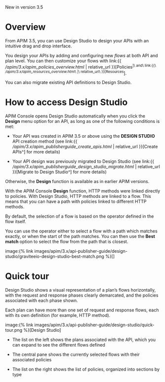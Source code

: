 <span class="label label-version">New in version 3.5</span>

# Overview

From APIM 3.5, you can use Design Studio to design your APIs with an
intuitive drag and drop interface.

You design your APIs by adding and configuring new *flows* at both API
and plan level. You can then customize your flows with link:{{
*/apim/3.x/apim\_policies\_overview.html* | relative\_url
}}\[Policies<sup>\]\ and\ link:{{\ */apim/3.x/apim\_resources\_overview.html*\ |\ relative\_url\ }}\[Resources</sup>\].

You can also migrate existing API definitions to Design Studio.

# How to access Design Studio

APIM Console opens Design Studio automatically when you click the
**Design** menu option for an API, as long as one of the following
conditions is met:

-   Your API was created in APIM 3.5 or above using the **DESIGN
    STUDIO** API creation method (see link:{{
    */apim/3.x/apim\_publisherguide\_create\_apis.html* | relative\_url
    }}\[Create APIs^\] for more details)

-   Your API design was previously migrated to Design Studio (see
    link:{{
    */apim/3.x/apim\_publisherguide\_design\_studio\_migrate.html* |
    relative\_url }}\[Migrate to Design Studio^\] for more details)

Otherwise, the **Design** function is available as in earlier APIM
versions.

With the APIM Console **Design** function, HTTP methods were linked
directly to policies. With Design Studio, HTTP methods are linked to a
flow. This means that you can have a path with policies linked to
different HTTP methods.

By default, the selection of a flow is based on the operator defined in
the flow itself.

You can use the operator either to select a flow with a path which
matches exactly, or when the start of the path matches. You can then use
the **Best match** option to select the flow from the path that is
closest.

image:{% link
images/apim/3.x/api-publisher-guide/design-studio/graviteeio-design-studio-best-match.png
%}\[\]

# Quick tour

Design Studio shows a visual representation of a plan’s flows
horizontally, with the request and response phases clearly demarcated,
and the policies associated with each phase shown.

Each plan can have more than one set of request and response flows, each
with its own definition (for example, HTTP method).

image:{% link
images/apim/3.x/api-publisher-guide/design-studio/quick-tour.png
%}\[Design Studio\]

-   The list on the left shows the plans associated with the API, which
    you can expand to see the different flows defined

-   The central pane shows the currently selected flows with their
    associated policies

-   The list on the right shows the list of policies, organized into
    sections by type
